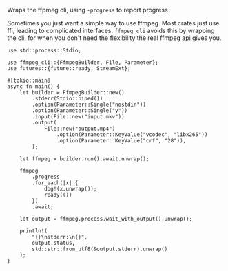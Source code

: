 Wraps the ffpmeg cli, using `-progress` to report progress

Sometimes you just want a simple way to use ffmpeg. Most crates just use ffi, leading to
complicated interfaces. `ffmpeg_cli` avoids this by wrapping the cli, for when you don't need
the flexibility the real ffmpeg api gives you.

```no_run
use std::process::Stdio;

use ffmpeg_cli::{FfmpegBuilder, File, Parameter};
use futures::{future::ready, StreamExt};

#[tokio::main]
async fn main() {
    let builder = FfmpegBuilder::new()
        .stderr(Stdio::piped())
        .option(Parameter::Single("nostdin"))
        .option(Parameter::Single("y"))
        .input(File::new("input.mkv"))
        .output(
            File::new("output.mp4")
                .option(Parameter::KeyValue("vcodec", "libx265"))
                .option(Parameter::KeyValue("crf", "28")),
        );

    let ffmpeg = builder.run().await.unwrap();

    ffmpeg
        .progress
        .for_each(|x| {
            dbg!(x.unwrap());
            ready(())
        })
        .await;

    let output = ffmpeg.process.wait_with_output().unwrap();

    println!(
        "{}\nstderr:\n{}",
        output.status,
        std::str::from_utf8(&output.stderr).unwrap()
    );
}
```
